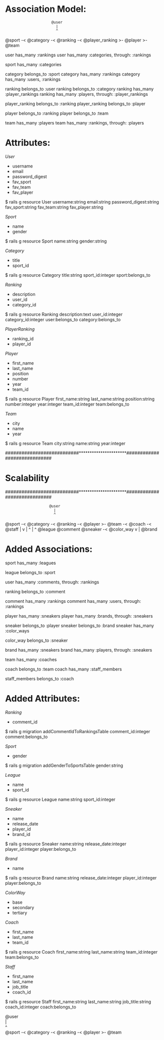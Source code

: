 # Association Model:
                         @user   
                           |           
                           ^           
@sport -< @category -< @ranking -< @player_ranking >- @player >- @team

user has_many :rankings
user has_many :categories, through: :rankings

sport has_many :categories

category belongs_to :sport
category has_many :rankings
category has_many :users, :rankings

ranking belongs_to :user
ranking belongs_to :category
ranking has_many :player_rankings
ranking has_many :players, through: :player_rankings

player_ranking belongs_to :ranking
player_ranking belongs_to :player

player belongs_to :ranking
player belongs_to :team

team has_many :players
team has_many :rankings, through: :players

# Attributes:

*User*
* username
* email
* password_digest
* fav_sport
* fav_team
* fav_player

$ rails g resource User username:string email:string password_digest:string fav_sport:string fav_team:string fav_player:string

*Sport*
* name
* gender

$ rails g resource Sport name:string gender:string

*Category*
* title
* sport_id

$ rails g resource Category title:string sport_id:integer sport:belongs_to

*Ranking*
* description
* user_id
* category_id

$ rails g resource Ranking description:text user_id:integer category_id:integer user:belongs_to category:belongs_to

*PlayerRanking*
* ranking_id
* player_id

*Player*
* first_name
* last_name
* position
* number
* year
* team_id

$ rails g resource Player first_name:string last_name:string position:string number:integer year:integer team_id:integer team:belongs_to

*Team*
* city
* name
* year

$ rails g resource Team city:string name:string year:integer


###########################**********************#############################

#                               Scalability

###########################**********************#############################

                        @user
                          |
                          ^
@sport -< @category -< @ranking -< @player >- @team -< @coach -< @staff
   |                      v           |
   ^                      |           ^
@league                @comment   @sneaker -< @color_way
                                      v
                                      |
                                   @brand

# Added Associations:
sport has_many :leagues

league belongs_to :sport

user has_many :comments, through: :rankings

ranking belongs_to :comment

comment has_many :rankings
comment has_many :users, through: :rankings

player has_many :sneakers
player has_many :brands, through: :sneakers

sneaker belongs_to :player
sneaker belongs_to :brand
sneaker has_many :color_ways

color_way belongs_to :sneaker

brand has_many :sneakers
brand has_many :players, through: :sneakers

team has_many :coaches

coach belongs_to :team
coach has_many :staff_members

staff_members belongs_to :coach

# Added Attributes:
*Ranking*
* comment_id

$ rails g migration addCommentIdToRankingsTable comment_id:integer comment:belongs_to

*Sport*
* gender

$ rails g migration addGenderToSportsTable gender:string

*League*
* name
* sport_id

$ rails g resource League name:string sport_id:integer

*Sneaker*
* name
* release_date
* player_id
* brand_id

$ rails g resource Sneaker name:string release_date:integer player_id:integer player:belongs_to

*Brand*
* name

$ rails g resource Brand name:string release_date:integer player_id:integer player:belongs_to

*ColorWay*
* base
* secondary
* tertiary

*Coach*
* first_name
* last_name
* team_id

$ rails g resource Coach first_name:string last_name:string team_id:integer team:belongs_to

*Staff*
* first_name
* last_name
* job_title
* coach_id

$ rails g resource Staff first_name:string last_name:string job_title:string coach_id:integer coach:belongs_to

@user      
  |           
  ^           
@sport -< @category -< @ranking -< @player >- @team
